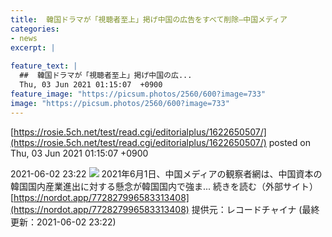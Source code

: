 ```yaml
---
title:  韓国ドラマが「視聴者至上」掲げ中国の広告をすべて削除—中国メディア  
categories:
- news
excerpt: |
  
feature_text: |
  ##  韓国ドラマが「視聴者至上」掲げ中国の広...
  Thu, 03 Jun 2021 01:15:07  +0900
feature_image: "https://picsum.photos/2560/600?image=733"
image: "https://picsum.photos/2560/600?image=733"
---
```


[https://rosie.5ch.net/test/read.cgi/editorialplus/1622650507/](https://rosie.5ch.net/test/read.cgi/editorialplus/1622650507/)
posted on Thu, 03 Jun 2021 01:15:07  +0900

<!--more-->

2021-06-02 23:22 ![](https://contents.oricon.co.jp/upimg/article/3/1534/1534277/detail/img400/d35331f1a9efb9c462a4b41cede50d324e7ecdcbe1b2335616ea4f57d1583ef2.jpg) 2021年6月1日、中国メディアの観察者網は、中国資本の韓国国内産業進出に対する懸念が韓国国内で強ま... 続きを読む（外部サイト） [https://nordot.app/772827996583313408](https://nordot.app/772827996583313408) 提供元：レコードチャイナ (最終更新：2021-06-02 23:22)
